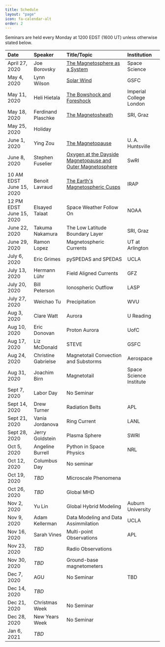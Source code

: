 ```yaml
---
title: Schedule
layout: "page"
icon: fa-calendar-alt
order: 2
---
```


Seminars are held every Monday at 1200 EDST (1600 UT) unless otherwise stated below.

| Date |Speaker | Title/Topic | Institution |
|:-----|:-------|:------|:------------|
| April 27, 2020 | Joe Borovsky | [The Magnetosphere as a System][1] | Space Science |
| May 4, 2020 | Lynn Wilson | [Solar Wind][2] | GSFC |
| May 11, 2020 | Heli Hietala  | [The Bowshock and Foreshock][3] | Imperial College London |
| May 18, 2020 | Ferdinand Plaschke | [The Magnetosheath][4] | SRI, Graz |
| May 25, 2020 | Holiday |  |  |
| June 1, 2020 | Ying Zou | [The Magnetopause][5] | U. A. Huntsville |
| June 8, 2020 | Stephen Fuselier | [Oxygen at the Dayside Magnetopause and Outer Magnetosphere][6] | SwRI |
| 10 AM EDST June 15, 2020 | Benoit Lavraud | [The Earth's Magnetospheric Cusps][7] | IRAP |
| 12 PM EDST June 15, 2020 | Elsayed Talaat | Space Weather Follow On | NOAA |
| June 22, 2020 | Takuma   Nakamura | The Low Latitude Boundary Layer | SRI, Graz |
| June 29, 2020 | Ramon Lopez | Magnetospheric Currents | UT at Arlington |
| July 6, 2020 | Eric Grimes | pySPEDAS and SPEDAS | UCLA |
| July 13, 2020 | Hermann Lühr | Field Aligned Currents | GFZ |
| July 20, 2020 | Bill Peterson | Ionospheric Outflow | LASP |
| July 27, 2020 | Weichao Tu | Precipitation | WVU |
| Aug 3, 2020 | Clare Watt | Aurora | U Reading |
| Aug 10, 2020 | Eric Donovan | Proton Aurora | UofC |
| Aug 17, 2020 | Liz McDonald | STEVE | GSFC |
| Aug 24, 2020 | Christine Gabrielse | Magnetotail Convection and Substorms | Aerospace |
| Aug 31, 2020 | Joachim Birn | Magnetotail | Space Science Institute |
| Sept 7, 2020 | Labor Day | No Seminar |  |
| Sept 14, 2020 | Drew Turner | Radiation Belts | APL |
| Sept 21, 2020 | Vania Jordanova | Ring Current | LANL |
| Sept 28, 2020 | Jerry Goldstein | Plasma Sphere | SWRI |
| Oct 5, 2020 | Angeline Burrell | Python in Space Physics | NRL |
| Oct 12, 2020 | Columbus Day | No seminar |  |
| Oct 19, 2020 | *TBD* | Microscale Phenomena |  |
| Oct 26, 2020 | *TBD* | Global MHD |  |
| Nov 2, 2020 | Yu Lin | Global Hybrid Modeling | Auburn University |
| Nov 9, 2020 | Adam Kellerman | Data Modeling and Data Assimmilation | UCLA |
| Nov 16, 2020 | Sarah Vines | Multi-point Observations | APL |
| Nov 23, 2020 | *TBD* | Radio Observations |
| Nov 30, 2020 | *TBD* | Ground-base magnetometers |  |
| Dec 7, 2020 | AGU | No Seminar | TBD |
| Dec 14, 2020 | *TBD* |  |  |
| Dec 21, 2020 | Christmas Week | No Seminar | |
| Dec 28, 2020 | New Years Week | No Seminar | |
| Jan 6, 2021 | *TBD* |  |  |

[1]:https://msolss.github.io/MagSeminars/2020/04/27/The-Magnetosphere-as-a-System.html
[2]:https://msolss.github.io/MagSeminars/2020/05/04/The-Solar-Wind.html
[3]:https://msolss.github.io/MagSeminars/2020/05/11/The-Bowshock-and-Foreshock.html
[4]:https://msolss.github.io/MagSeminars/2020/05/18/The-Magnetosheath.html
[5]:https://msolss.github.io/MagSeminars/2020/06/01/The-Magnetopause.html
[6]:https://msolss.github.io/MagSeminars/2020/06/08/O-In-The-Magnetosphere.html
[7]:https://msolss.github.io/MagSeminars/2020/06/15/The-Cusps.html
